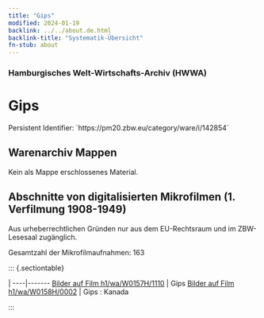 ```yaml
---
title: "Gips"
modified: 2024-01-19
backlink: ../../about.de.html
backlink-title: "Systematik-Übersicht"
fn-stub: about
---
```


### Hamburgisches Welt-Wirtschafts-Archiv (HWWA)

# Gips

<div class="hint">Persistent Identifier: `https://pm20.zbw.eu/category/ware/i/142854`</div>







## Warenarchiv Mappen





Kein als Mappe erschlossenes Material.



<a id="filmsections" />

## Abschnitte von digitalisierten Mikrofilmen (1. Verfilmung 1908-1949)

<p>Aus urheberrechtlichen Gründen nur aus dem EU-Rechtsraum und im ZBW-Lesesaal zugänglich.</p>


<p>Gesamtzahl der Mikrofilmaufnahmen: 163</p>





::: {.sectiontable}

 | 
----|-------
<a class="btn" href="https://pm20.zbw.eu/film/h1/wa/W0157H/1110" rel="nofollow">Bilder auf Film h1/wa/W0157H/1110</a> | Gips
<a class="btn" href="https://pm20.zbw.eu/film/h1/wa/W0158H/0002" rel="nofollow">Bilder auf Film h1/wa/W0158H/0002</a> | Gips : Kanada


:::
















